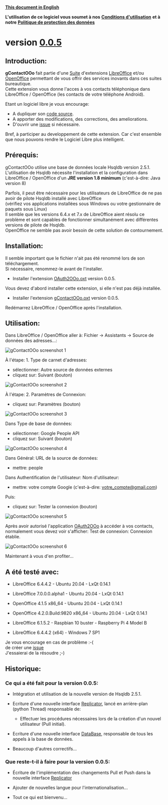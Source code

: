 [**This document in English**](https://prrvchr.github.io/gContactOOo)

**L'utilisation de ce logiciel vous soumet à nos** [**Conditions d'utilisation**](https://prrvchr.github.io/gContactOOo/gContactOOo/registration/TermsOfUse_fr) **et à notre** [**Politique de protection des données**](https://prrvchr.github.io/gContactOOo/gContactOOo/registration/PrivacyPolicy_fr)

# version [0.0.5](https://prrvchr.github.io/gContactOOo/README_fr#historique)

## Introduction:

**gContactOOo** fait partie d'une [Suite](https://prrvchr.github.io/README_fr) d'extensions [LibreOffice](https://fr.libreoffice.org/download/telecharger-libreoffice/) et/ou [OpenOffice](https://www.openoffice.org/fr/Telecharger/) permettant de vous offrir des services inovants dans ces suites bureautique.  
Cette extension vous donne l'acces à vos contacts téléphonique dans LibreOffice / OpenOffice (les contacts de votre téléphone Android).

Etant un logiciel libre je vous encourage:
- A dupliquer son [code source](https://github.com/prrvchr/gContactOOo).
- A apporter des modifications, des corrections, des ameliorations.
- D'ouvrir une [issue](https://github.com/prrvchr/gDriveOOo/issues/new) si nécessaire.

Bref, à participer au developpement de cette extension.
Car c'est ensemble que nous pouvons rendre le Logiciel Libre plus intelligent.

## Prérequis:

gContactOOo utilise une base de données locale Hsqldb version 2.5.1.  
L'utilisation de Hsqldb nécessite l'installation et la configuration dans
LibreOffice / OpenOffice d'un **JRE version 1.8 minimum** (c'est-à-dire: Java version 8)

Parfois, il peut être nécessaire pour les utilisateurs de LibreOffice de ne pas avoir de pilote Hsqldb installé avec LibreOffice  
(vérifiez vos applications installées sous Windows ou votre gestionnaire de paquets sous Linux)  
Il semble que les versions 6.4.x et 7.x de LibreOffice aient résolu ce problème et sont capables de fonctionner simultanément avec différentes versions de pilote de Hsqldb.  
OpenOffice ne semble pas avoir besoin de cette solution de contournement.

## Installation:

Il semble important que le fichier n'ait pas été renommé lors de son téléchargement.  
Si nécessaire, renommez-le avant de l'installer.

- Installer l'extension [OAuth2OOo.oxt](https://github.com/prrvchr/OAuth2OOo/raw/master/OAuth2OOo.oxt) version 0.0.5.

Vous devez d'abord installer cette extension, si elle n'est pas déjà installée.

- Installer l'extension [gContactOOo.oxt](https://github.com/prrvchr/gContactOOo/raw/master/gContactOOo.oxt) version 0.0.5.

Redémarrez LibreOffice / OpenOffice après l'installation.

## Utilisation:

Dans LibreOffice / OpenOffice aller à: Fichier -> Assistants -> Source de données des adresses...:

![gContactOOo screenshot 1](gContactOOo-1.png)

À l'étape: 1. Type de carnet d'adresses:
- sélectionner: Autre source de données externes
- cliquez sur: Suivant (bouton)

![gContactOOo screenshot 2](gContactOOo-2.png)

À l'étape: 2. Paramètres de Connexion:
- cliquez sur: Paramètres (bouton)

![gContactOOo screenshot 3](gContactOOo-3.png)

Dans Type de base de données:
- sélectionner: Google People API
- cliquez sur: Suivant (bouton)

![gContactOOo screenshot 4](gContactOOo-4.png)

Dans Général: URL de la source de données:
- mettre: people

Dans Authentification de l'utilisateur: Nom d'utilisateur:
- mettre: votre compte Google (c'est-à-dire: votre_compte@gmail.com)

Puis:
- cliquez sur: Tester la connexion (bouton)

![gContactOOo screenshot 5](gContactOOo-5.png)

Après avoir autorisé l'application [OAuth2OOo](https://prrvchr.github.io/OAuth2OOo/README_fr) à accéder à vos contacts, normalement vous devez voir s'afficher: Test de connexion: Connexion établie.

![gContactOOo screenshot 6](gContactOOo-6.png)

Maintenant à vous d'en profiter...

## A été testé avec:

* LibreOffice 6.4.4.2 - Ubuntu 20.04 -  LxQt 0.14.1

* LibreOffice 7.0.0.0.alpha1 - Ubuntu 20.04 -  LxQt 0.14.1

* OpenOffice 4.1.5 x86_64 - Ubuntu 20.04 - LxQt 0.14.1

* OpenOffice 4.2.0.Build:9820 x86_64 - Ubuntu 20.04 - LxQt 0.14.1

* LibreOffice 6.1.5.2 - Raspbian 10 buster - Raspberry Pi 4 Model B

* LibreOffice 6.4.4.2 (x64) - Windows 7 SP1

Je vous encourage en cas de problème :-(  
de créer une [issue](https://github.com/prrvchr/gContactOOo/issues/new)  
J'essaierai de la résoudre ;-)

## Historique:

### Ce qui a été fait pour la version 0.0.5:

- Intégration et utilisation de la nouvelle version de Hsqldb 2.5.1.

- Ecriture d'une nouvelle interface [Replicator](https://github.com/prrvchr/gContactOOo/blob/master/CloudContactOOo/python/cloudcontact/replicator.py), lancé en arrière-plan (python Thread) responsable de:

    - Effectuer les procédures nécessaires lors de la création d'un nouvel utilisateur (Pull initial).

- Ecriture d'une nouvelle interface [DataBase](https://github.com/prrvchr/gContactOOo/blob/master/CloudContactOOo/python/cloudcontact/database.py), responsable de tous les appels à la base de données.

- Beaucoup d'autres correctifs...

### Que reste-t-il à faire pour la version 0.0.5:

- Écriture de l'implémentation des changements Pull et Push dans la nouvelle interface [Replicator](https://github.com/prrvchr/gContactOOo/blob/master/CloudContactOOo/python/cloudcontact/replicator.py)

- Ajouter de nouvelles langue pour l'internationalisation...

- Tout ce qui est bienvenu...
